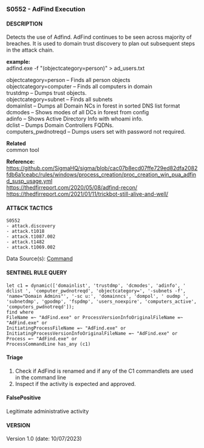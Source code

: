 ### S0552 - AdFind Execution

####  DESCRIPTION  
Detects the use of Adfind. AdFind continues to be seen across majority of breaches. It is used to domain trust discovery to plan out subsequent steps in the attack chain.   

**example:**  
adfind.exe -f "(objectcategory=person)" > ad_users.txt      


objectcategory=person – Finds all person objects  
objectcategory=computer – Finds all computers in domain  
trustdmp – Dumps trust objects.  
objectcategory=subnet – Finds all subnets  
domainlist – Dumps all Domain NCs in forest in sorted DNS list format  
dcmodes – Shows modes of all DCs in forest from config  
adinfo – Shows Active Directory Info with whoami info.  
dclist – Dumps Domain Controllers FQDNs.  
computers_pwdnotreqd – Dumps users set with password not required.   


**Related** \
common tool           


**Reference:**  
https://github.com/SigmaHQ/sigma/blob/cac07b8ecd07ffe729ed82dfa2082fdb6a1ceabc/rules/windows/process_creation/proc_creation_win_pua_adfind_susp_usage.yml  
https://thedfirreport.com/2020/05/08/adfind-recon/   
https://thedfirreport.com/2021/01/11/trickbot-still-alive-and-well/   


####  ATT&CK TACTICS  
	S0552
	- attack.discovery
    - attack.t1018
    - attack.t1087.002
    - attack.t1482
    - attack.t1069.002    

Data Source(s): [Command](https://attack.mitre.org/datasources/DS0017/)   


#### SENTINEL RULE QUERY   

~~~
let c1 = dynamic(['domainlist', 'trustdmp', 'dcmodes', 'adinfo', ' dclist ', 'computer_pwdnotreqd', 'objectcategory=', '-subnets -f', 'name="Domain Admins"', '-sc u:', 'domainncs', 'dompol', ' oudmp ', 'subnetdmp', 'gpodmp', 'fspdmp', 'users_noexpire', 'computers_active', 'computers_pwdnotreqd']);
find where 
FileName =~ "AdFind.exe" or ProcessVersionInfoOriginalFileName =~ "AdFind.exe" or 
InitiatingProcessFileName =~ "AdFind.exe" or InitiatingProcessVersionInfoOriginalFileName =~ "AdFind.exe" or Process =~ "AdFind.exe" or
ProcessCommandLine has_any (c1)    
~~~


#### Triage  

1. Check if AdFind is renamed and if any of the C1 commandlets are used in the command line   
2. Inspect if the activity is expected and approved.   


#### FalsePositive  

Legitimate administrative activity    


#### VERSION  
Version 1.0 (date: 10/07/2023)